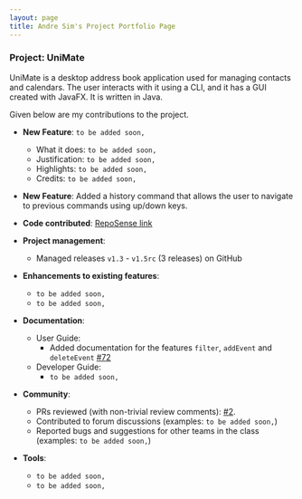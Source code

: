 ```yaml
---
layout: page
title: Andre Sim's Project Portfolio Page
---
```


### Project: UniMate

UniMate is a desktop address book application used for managing contacts and calendars. The user interacts with it using a CLI, and it has a GUI created with JavaFX. It is written in Java.

Given below are my contributions to the project.

* **New Feature**: `to be added soon,`
    * What it does: `to be added soon,`
    * Justification: `to be added soon,`
    * Highlights: `to be added soon,`
    * Credits: `to be added soon,`

* **New Feature**: Added a history command that allows the user to navigate to previous commands using up/down keys.

* **Code contributed**: [RepoSense link]()

* **Project management**:
    * Managed releases `v1.3` - `v1.5rc` (3 releases) on GitHub

* **Enhancements to existing features**:
    * `to be added soon,`
    * `to be added soon,`

* **Documentation**:
    * User Guide:
        * Added documentation for the features `filter`, `addEvent` and `deleteEvent` [\#72]()
    * Developer Guide:
        * `to be added soon,`

* **Community**:
    * PRs reviewed (with non-trivial review comments): [\#2](https://github.com/AY2324S1-CS2103-F13-4/tp/pull/2).
    * Contributed to forum discussions (examples: `to be added soon,`)
    * Reported bugs and suggestions for other teams in the class (examples: `to be added soon,`)

* **Tools**:
    * `to be added soon,`
    * `to be added soon,`
